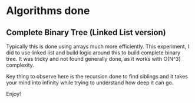 # Algorithms done

## Complete Binary Tree (Linked List version)

Typically this is done using arrays much more efficiently. This experiment, I did to use linked list and build logic around this to build complete binary tree. It was tricky and not found generally done, as it works with O(N^3) complexity.

Key thing to observe here is the recursion done to find siblings and it takes your mind into infinity while trying to understand how deep it can go.

Enjoy!